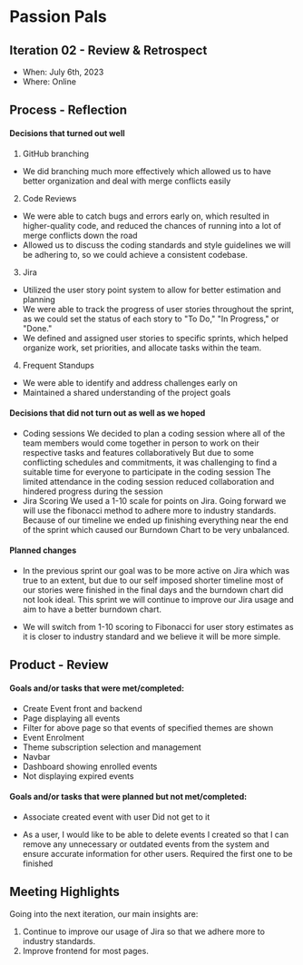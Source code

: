 # Passion Pals

## Iteration 02 - Review & Retrospect

 * When: July 6th, 2023
 * Where: Online

## Process - Reflection

#### Decisions that turned out well

1. GitHub branching
* We did branching much more effectively which allowed us to have better organization and deal with merge conflicts easily
2. Code Reviews
* We were able to catch bugs and errors early on, which resulted in higher-quality code, and reduced the chances of running into a lot of merge conflicts down the road
* Allowed us to discuss the coding standards and style guidelines we will be adhering to, so we could achieve a consistent codebase.
3. Jira
* Utilized the user story point system to allow for better estimation and planning
* We were able to track the progress of user stories throughout the sprint, as we could set the status of each story to "To Do," "In Progress," or "Done."
* We defined and assigned user stories to specific sprints, which helped organize work, set priorities, and allocate tasks within the team.
4. Frequent Standups
* We were able to identify and address challenges early on
* Maintained a shared understanding of the project goals

#### Decisions that did not turn out as well as we hoped

* Coding sessions
We decided to plan a coding session where all of the team members would come together in person to work on their respective tasks and features collaboratively
But due to some conflicting schedules and commitments, it was challenging to find a suitable time for everyone to participate in the coding session 
The limited attendance in the coding session reduced collaboration and hindered progress during the session
* Jira Scoring
We used a 1-10 scale for points on Jira. Going forward we will use the fibonacci method to adhere more to industry standards.
Because of our timeline we ended up finishing everything near the end of the sprint which caused our Burndown Chart to be very unbalanced.


#### Planned changes

* In the previous sprint our goal was to be more active on Jira which was true to an extent, but due to our self imposed shorter timeline most of our stories were finished in the final days and the burndown chart did not look ideal. This sprint we will continue to improve our Jira usage and aim to have a better burndown chart.

* We will switch from 1-10 scoring to Fibonacci for user story estimates as it is closer to industry standard and we believe it will be more simple.



## Product - Review

#### Goals and/or tasks that were met/completed:

 * Create Event front and backend
 * Page displaying all events
 * Filter for above page so that events of specified themes are shown
 * Event Enrolment
 * Theme subscription selection and management
 * Navbar
 * Dashboard showing enrolled events
 * Not displaying expired events

#### Goals and/or tasks that were planned but not met/completed:

* Associate created event with user
Did not get to it

* As a user, I would like to be able to delete events I created so that I can remove any unnecessary or outdated events from the system and ensure accurate information for other users.
Required the first one to be finished

## Meeting Highlights

Going into the next iteration, our main insights are:

1. Continue to improve our usage of Jira so that we adhere more to industry standards.
2. Improve frontend for most pages.





